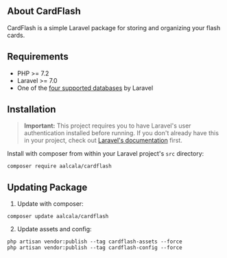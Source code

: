 ## About CardFlash

CardFlash is a simple Laravel package for storing and organizing your flash cards.

## Requirements

- PHP >= 7.2
- Laravel >= 7.0
- One of the [four supported databases](https://laravel.com/docs/master/database#introduction) by Laravel

## Installation

> **Important:** This project requires you to have Laravel's user authentication installed before running. If you don't already have this in your project, check out [Laravel's  documentation](https://laravel.com/docs/master/authentication#introduction) first.

Install with composer from within your Laravel project's `src` directory:

```
composer require aalcala/cardflash
```

## Updating Package

1) Update with composer:

```
composer update aalcala/cardflash
```

2) Update assets and config:

```
php artisan vendor:publish --tag cardflash-assets --force
php artisan vendor:publish --tag cardflash-config --force
```